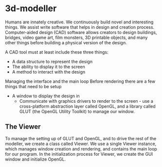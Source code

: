 # 3d-modeller

Humans are innately creative. We continuously build novel and interesting things. We assist write software that helps in
design and creation process.
Computer-aided design (CAD) software allows creators to design buildings, bridges, video game art, film monsters, 
3D printable objects, and many other things before building a physical version of the design.

A CAD tool must at least include these three things:
  -  A data structure to represent the design
  - The ability to display it to the screen
  - A method to interact with the design

Managing the interface and the main loop
Before rendering there are a few things that need to be setup 
   - A window to display the design in
     - Communicate with graphics drivers to render to the screen - use a cross-platform abstraction layer called OpenGL, 
            and a library called GLUT (the OpenGL Utility Toolkit) to manage our window.

## The Viewer

To manage the setting up of GLUT and OpenGL, and to drive the rest of the modeller, we create a class called Viewer. We use a single Viewer instance, which manages window creation and rendering, and contains the main loop for our program. 
In the initialization process for Viewer, we create the GUI window and initialize OpenGL.

